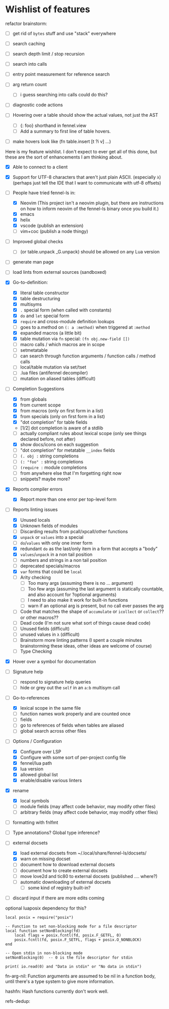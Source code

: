 # Wishlist of features

refactor brainstorm:
- [ ] get rid of `bytes` stuff and use "stack" everywhere
- [ ] search caching
- [ ] search depth limit / stop recursion
- [ ] search into calls

- [ ] entry point measurement for reference search

- [ ] arg return count
  - [ ] i guess searching into calls could do this?

- [ ] diagnostic code actions

- [ ] Hovering over a table should show the actual values, not just the AST
  - [ ] {: foo} shorthand in fennel.view
  - [ ] Add a summary to first line of table hovers.

- [ ] make hovers look like (fn table.insert [t ?i v] ...)

Here is my feature wishlist. I don't expect to ever get all of this
done, but these are the sort of enhancements I am thinking about.

- [X] Able to connect to a client
- [X] Support for UTF-8 characters that aren't just plain ASCII. (especially `λ`) (perhaps just tell the IDE that I want to communicate with utf-8 offsets)
- [ ] People have tried fennel-ls in:
    - [X] Neovim (This project isn't a neovim plugin, but there are instructions on how to inform neovim of the fennel-ls binary once you build it.)
    - [X] emacs
    - [X] helix
    - [X] vscode (publish an extension)
    - [ ] vim+coc (publish a node thingy)
- [ ] Improved global checks
    - [ ] (or table.unpack _G.unpack) should be allowed on any Lua version
- [ ] generate man page
- [ ] load lints from external sources (sandboxed)
- [x] Go-to-definition:
    - [X] literal table constructor
    - [X] table destructuring
    - [X] multisyms
    - [X] `.` special form (when called with constants)
    - [X] `do` and `let` special form
    - [X] `require` and cross-module definition lookups
    - [ ] goes to a.method on `(: a :method)` when triggered at `:method`
    - [X] expanded macros (a little bit)
    - [X] table mutation via `fn` special: `(fn obj.new-field [])`
    - [ ] macro calls / which macros are in scope
    - [ ] setmetatable
    - [ ] can search through function arguments / function calls / method calls
    - [ ] local/table mutation via set/tset
    - [ ] .lua files (antifennel decompiler)
    - [ ] mutation on aliased tables (difficult)
- [ ] Completion Suggestions
    - [X] from globals
    - [X] from current scope
    - [X] from macros (only on first form in a list)
    - [X] from specials (only on first form in a list)
    - [X] "dot completion" for table fields
    - [1/2] dot completion is aware of a stdlib
    - [ ] actually compliant rules about lexical scope (only see things declared before, not after)
    - [x] show docs/icons on each suggestion
    - [ ] "dot completion" for metatable `__index` fields
    - [ ] `(. obj :` string completions
    - [ ] `(: "foo" :` string completions
    - [ ] `(require :` module completions
    - [ ] from anywhere else that I'm forgetting right now
    - [ ] snippets? maybe more?
- [X] Reports compiler errors
    - [X] Report more than one error per top-level form
- [ ] Reports linting issues
    - [X] Unused locals
    - [X] Unknown fields of modules
    - [ ] Discarding results from pcall/xpcall/other functions
    - [X] `unpack` or `values` into a special
    - [ ] `do`/`values` with only one inner form
    - [X] redundant `do` as the last/only item in a form that accepts a "body"
    - [X] `values`/`unpack` in a non tail position
    - [ ] numbers and strings in a non tail position
    - [ ] deprecated specials/macros
    - [X] `var` forms that could be `local`
    - [ ] Arity checking
      - [ ] Too many args (assuming there is no ... argument)
      - [ ] Too few args (assuming the last argument is statically countable, and also account for ?optional arguments)
      - [ ] I need to also make it work for built-in functions
      - [ ] warn if an optional arg is present, but no call ever passes the arg
    - [ ] Code that matches the shape of `accumulate` or `icollect` or `collect`?? or other macros??
    - [ ] Dead code (I'm not sure what sort of things cause dead code)
    - [ ] Unused fields (difficult)
    - [ ] unused values in `λ` (difficult)
    - [ ] Brainstorm more linting patterns (I spent a couple minutes brainstorming these ideas, other ideas are welcome of course)
    - [ ] Type Checking
- [X] Hover over a symbol for documentation



- [ ] Signature help
    - [ ] respond to signature help queries
    - [ ] hide or grey out the `self` in an `a:b` multisym call
- [ ] Go-to-references
    - [x] lexical scope in the same file
    - [ ] function names work properly and are counted once
    - [ ] fields
    - [ ] go to references of fields when tables are aliased
    - [ ] global search across other files
- [ ] Options / Configuration
    - [X] Configure over LSP
    - [X] Configure with some sort of per-project config file
    - [X] fennel/lua path
    - [X] lua version
    - [X] allowed global list
    - [X] enable/disable various linters
- [X] rename
    - [X] local symbols
    - [ ] module fields (may affect code behavior, may modify other files)
    - [ ] arbitrary fields (may affect code behavior, may modify other files)
- [ ] formatting with fnlfmt
- [ ] Type annotations? Global type inference?

- [ ] external docsets
    - [X] load external docsets from ~/.local/share/fennel-ls/docsets/
    - [X] warn on missing docset
    - [ ] document how to download external docsets
    - [ ] document how to create external docsets
    - [ ] move love2d and tic80 to external docsets (published .... where?)
    - [ ] automatic downloading of external docsets
        - [ ] some kind of registry built-in?

- [ ] discard input if there are more edits coming

optional luaposix dependency for this?

```
local posix = require("posix")

-- Function to set non-blocking mode for a file descriptor
local function setNonBlocking(fd)
    local flags = posix.fcntl(fd, posix.F_GETFL, 0)
    posix.fcntl(fd, posix.F_SETFL, flags + posix.O_NONBLOCK)
end

-- Open stdin in non-blocking mode
setNonBlocking(0)  -- 0 is the file descriptor for stdin

print( io.read(0) and "Data in stdin" or "No data in stdin")
```

fn-arg-nil: Function arguments are assumed to be nil in a function body, until there's a type system to give more information.

hashfn: Hash functions currently don't work well.

refs-dedup: 

